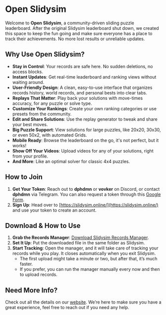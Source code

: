 # Open Slidysim

Welcome to **Open Slidysim**, a community-driven sliding puzzle leaderboard. After the original Slidysim leaderboard shut down, we created this space to keep the fun going and make sure everyone has a place to track their achievements. No more lost results or unreliable updates.

## Why Use Open Slidysim?
- **Stay in Control**: Your records are safe here. No sudden deletions, no access blocks.
- **Instant Updates**: Get real-time leaderboard and ranking views without waiting around.
- **User-Friendly Design**: A clean, easy-to-use interface that organizes records history, world records, and personal bests into clear tabs.
- **Replays That Matter**: Play back your solutions with move-times accuracy, for any puzzle or solve type.
- **Customize Your Rankings**: Create your own ranking categories or use presets from the community.
- **Edit and Share Solutions**: Use the replay generator to tweak and share your best moves.
- **Big Puzzle Support**: View solutions for large puzzles, like 20x20, 30x30, or even 50x2, with automated Grids.
- **Mobile Ready**: Browse the leaderboard on the go, it's not perfect, but it works!
- **Show Off Your Videos**: Upload videos for any of your solutions, right from your profile.
- **And More**: Like an optimal solver for classic 4x4 puzzles. 

## How to Join
1. **Get Your Token**: Reach out to **dphdmn** or **vovker** on Discord, or contact **dphdmn** via Telegram. You can also request a token through this [Google Form](https://forms.gle/B1FFwCovtt3B3mmf7).
2. **Sign Up**: Head over to [https://slidysim.online/](https://slidysim.online/) and use your token to create an account. 

## Download & How to Use
1. **Grab the Records Manager**: [Download Slidysim Records Manager](https://github.com/dphdmn/openslidy/releases).
2. **Set It Up**: Put the downloaded file in the same folder as Slidysim.
3. **Start Tracking**: Open the manager, and it will take care of tracking your records while you play. It closes automatically when you exit Slidysim.
   - The first upload might take a minute or two, but after that, it’s much faster.
   - If you prefer, you can run the manager manually every now and then to upload records.

## Need More Info?
Check out all the details on our [website](https://slidysim.online/). We’re here to make sure you have a great experience, feel free to reach out if you need any help.
